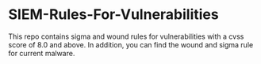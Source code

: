 # SIEM-Rules-For-Vulnerabilities
This repo contains sigma and wound rules for vulnerabilities with a cvss score of 8.0 and above. In addition, you can find the wound and sigma rule for current malware.


